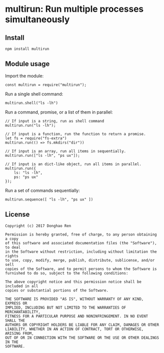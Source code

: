multirun: Run multiple processes simultaneously
====

Install
----

    npm install multirun

Module usage
----

Import the module:

    const multirun = require("multirun");

Run a single shell command:

    multirun.shell("ls -lh")

Run a command, promise, or a list of them in parallel:

    // If input is a string, run as shell command
    multirun.run("ls -lh");

    // If input is a function, run the function to return a promise.
    let fs = require("fs-extra")
    multirun.run(() => fs.mkdirs("dir"))

    // If input is an array, run all items in sequentially.
    multirun.run(["ls -lh", "ps ux"]);

    // If input is an dict-like object, run all items in parallel.
    multirun.run({
        ls: "ls -lh",
        ps: "ps ux"
    });

Run a set of commands sequentially:

    multirun.sequence([ "ls -lh", "ps ux" ])

License
----

    Copyright (c) 2017 Donghao Ren

    Permission is hereby granted, free of charge, to any person obtaining a copy
    of this software and associated documentation files (the "Software"), to deal
    in the Software without restriction, including without limitation the rights
    to use, copy, modify, merge, publish, distribute, sublicense, and/or sell
    copies of the Software, and to permit persons to whom the Software is
    furnished to do so, subject to the following conditions:

    The above copyright notice and this permission notice shall be included in all
    copies or substantial portions of the Software.

    THE SOFTWARE IS PROVIDED "AS IS", WITHOUT WARRANTY OF ANY KIND, EXPRESS OR
    IMPLIED, INCLUDING BUT NOT LIMITED TO THE WARRANTIES OF MERCHANTABILITY,
    FITNESS FOR A PARTICULAR PURPOSE AND NONINFRINGEMENT. IN NO EVENT SHALL THE
    AUTHORS OR COPYRIGHT HOLDERS BE LIABLE FOR ANY CLAIM, DAMAGES OR OTHER
    LIABILITY, WHETHER IN AN ACTION OF CONTRACT, TORT OR OTHERWISE, ARISING FROM,
    OUT OF OR IN CONNECTION WITH THE SOFTWARE OR THE USE OR OTHER DEALINGS IN THE
    SOFTWARE.